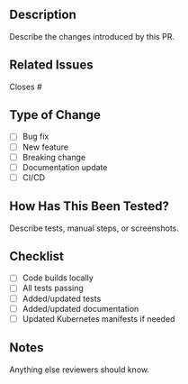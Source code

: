 ## Description
Describe the changes introduced by this PR.

## Related Issues
Closes #<issue-number>

## Type of Change
- [ ] Bug fix
- [ ] New feature
- [ ] Breaking change
- [ ] Documentation update
- [ ] CI/CD

## How Has This Been Tested?
Describe tests, manual steps, or screenshots.

## Checklist
- [ ] Code builds locally
- [ ] All tests passing
- [ ] Added/updated tests
- [ ] Added/updated documentation
- [ ] Updated Kubernetes manifests if needed

## Notes
Anything else reviewers should know.
